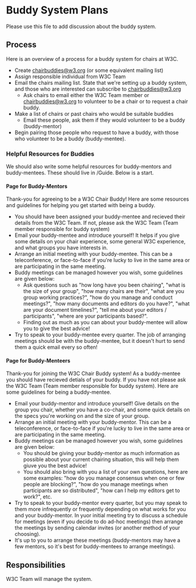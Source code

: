 # Buddy System Plans
Please use this file to add discussion about the buddy system.

## Process
Here is an overview of a process for a buddy system for chairs at W3C. 

* Create chairbuddies@w3.org (or some equivalent mailing list)
* Assign responsible individual from W3C Team
* Email the chairs mailing list. State that we're setting up a buddy system, and those who are interested can subscribe to chairbuddies@w3.org
  * Ask chairs to email either the W3C Team member or chairbuddies@w3.org to volunteer to be a chair or to request a chair buddy.
* Make a list of chairs or past chairs who would be suitable buddies
  * Email these people, ask them if they would volunteer to be a buddy (buddy-mentor)
* Begin pairing those people who request to have a buddy, with those who volunteer to be a buddy (buddy-mentee).

### Helpful Resources for Buddies
We should also write some helpful resources for buddy-mentors and buddy-mentees. These should live in /Guide. Below is a start.

#### Page for Buddy-Mentors
Thank-you for agreeing to be a W3C Chair Buddy! Here are some resources and guidelines for helping you get started with being a buddy.

* You should have been assigned your buddy-mentee and recieved their details from the W3C Team. If not, please ask the W3C Team (Team member responsible for buddy system)
* Email your buddy-mentee and introduce yourself! It helps if you give some details on your chair experience, some general W3C experience, and what groups you have interests in. 
* Arrange an initial meeting with your buddy-mentee. This can be a teleconference, or face-to-face if you're lucky to live in the same area or are participating in the same meeting.
* Buddy meetings can be managed however you wish, some guidelines are given below:
  * Ask questions such as "how long have you been chairing", "what is the size of your group", "how many chairs are their", "what are you group working practices?", "how do you manage and conduct meetings?", "how many documents and editors do you have?", "what are your document timelines?", "tell me about your editors / participants", "where are your participants based?".
  * Finding out as much as you can about your buddy-mentee will allow you to give the best advice!
* Try to speak to your buddy-mentee every quarter. The job of arranging meetings should be with the buddy-mentee, but it doesn't hurt to send them a quick email every so often!

#### Page for Buddy-Menteers
Thank-you for joining the W3C Chair Buddy system! As a buddy-mentee you should have recieved detials of your buddy. If you have not please ask the W3C Team (Team member responsible for buddy system). Here are some guidelines for being a buddy-mentee.

* Email your buddy-mentor and introduce yourself! Give details on the group you chair, whether you have a co-chair, and some quick details on the specs you're working on and the size of your group.
* Arrange an initial meeting with your buddy-mentor. This can be a teleconference, or face-to-face if you're lucky to live in the same area or are participating in the same meeting.
* Buddy meetings can be managed however you wish, some guidelines are given below:
  * You should be giving your buddy-mentor as much information as possible about your current chairing situation, this will help them giuve you the best advice!
  * You should also bring with you a list of your own questions, here are some examples: "how do you manage consensus when one or few people are blocking?", "how do you manage meetings when participants are so distributed", "how can I help my editors get to work?", etc.
* Try to speak to your buddy-mentor every quarter, but you may speak to them more infrequently or frequently depending on what works for you and your buddy-mentor. In yuor initial meeting try to discuss a schedule for meetings (even if you decide to do ad-hoc meetings) then arrange the meetings by sending calendar invites (or another method of your choosing). 
* It's up to you to arrange these meetings (buddy-mentors may have a few mentors, so it's best for buddy-mentees to arrange meetings).

## Responsibilities
W3C Team will manage the system.
